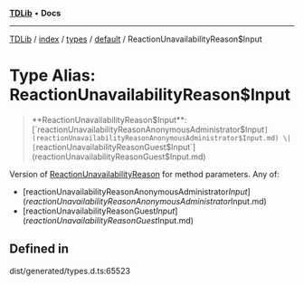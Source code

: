 [**TDLib**](../../../../../../README.md) • **Docs**

***

[TDLib](../../../../../../modules.md) / [index](../../../../../README.md) / [types](../../../README.md) / [default](../README.md) / ReactionUnavailabilityReason$Input

# Type Alias: ReactionUnavailabilityReason$Input

> **ReactionUnavailabilityReason$Input**: [`reactionUnavailabilityReasonAnonymousAdministrator$Input`](reactionUnavailabilityReasonAnonymousAdministrator$Input.md) \| [`reactionUnavailabilityReasonGuest$Input`](reactionUnavailabilityReasonGuest$Input.md)

Version of [ReactionUnavailabilityReason](ReactionUnavailabilityReason.md) for method parameters.
Any of:
- [reactionUnavailabilityReasonAnonymousAdministrator$Input](reactionUnavailabilityReasonAnonymousAdministrator$Input.md)
- [reactionUnavailabilityReasonGuest$Input](reactionUnavailabilityReasonGuest$Input.md)

## Defined in

dist/generated/types.d.ts:65523
